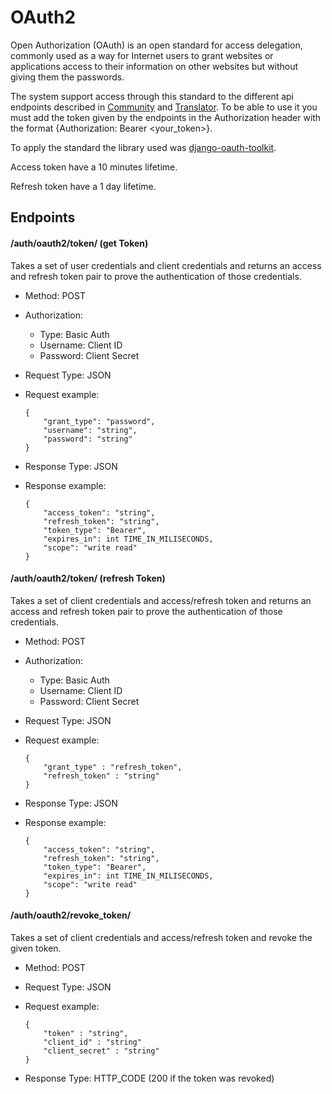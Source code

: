 # OAuth2

Open Authorization (OAuth) is an open standard for access delegation, commonly used as a way for Internet users 
to grant websites or applications access to their information on other websites but without giving them the passwords.

The system support access through this standard to the different api endpoints described in 
[Community](../api/community.md) and [Translator](../api/translator.md).
To be able to use it you must add the token given by the endpoints in the Authorization header with the 
format {Authorization: Bearer <your_token>}.

To apply the standard the library used was [django-oauth-toolkit](https://github.com/evonove/django-oauth-toolkit).

Access token have a 10 minutes lifetime.

Refresh token have a 1 day lifetime.


## Endpoints

#### /auth/oauth2/token/ (get Token)

Takes a set of user credentials and client credentials and returns an 
access and refresh token pair to prove the authentication of those 
credentials.

- Method: POST
- Authorization:
    - Type: Basic Auth
    - Username: Client ID
    - Password: Client Secret
- Request Type: JSON
- Request example:

    ```
    {
        "grant_type": "password",
        "username": "string",
        "password": "string"
    }
    ```
    
- Response Type: JSON
- Response example:

    ```
    {
        "access_token": "string",
        "refresh_token": "string",
        "token_type": "Bearer",
        "expires_in": int TIME_IN_MILISECONDS,
        "scope": "write read"
    }
    ```


#### /auth/oauth2/token/ (refresh Token)

Takes a set of client credentials and access/refresh token and returns an 
access and refresh token pair to prove the authentication of those 
credentials.

- Method: POST
- Authorization:
    - Type: Basic Auth
    - Username: Client ID
    - Password: Client Secret
- Request Type: JSON
- Request example:

    ```
    {
        "grant_type" : "refresh_token",
        "refresh_token" : "string"
    }
    ```
    
- Response Type: JSON
- Response example:

    ```
    {
        "access_token": "string",
        "refresh_token": "string",
        "token_type": "Bearer",
        "expires_in": int TIME_IN_MILISECONDS,
        "scope": "write read"
    }
    ```


#### /auth/oauth2/revoke_token/

Takes a set of client credentials and access/refresh token and revoke the 
given token.

- Method: POST
- Request Type: JSON
- Request example:

    ```
    {
        "token" : "string",
        "client_id" : "string"
        "client_secret" : "string"    
    }
    ```
    
- Response Type: HTTP_CODE (200 if the token was revoked)